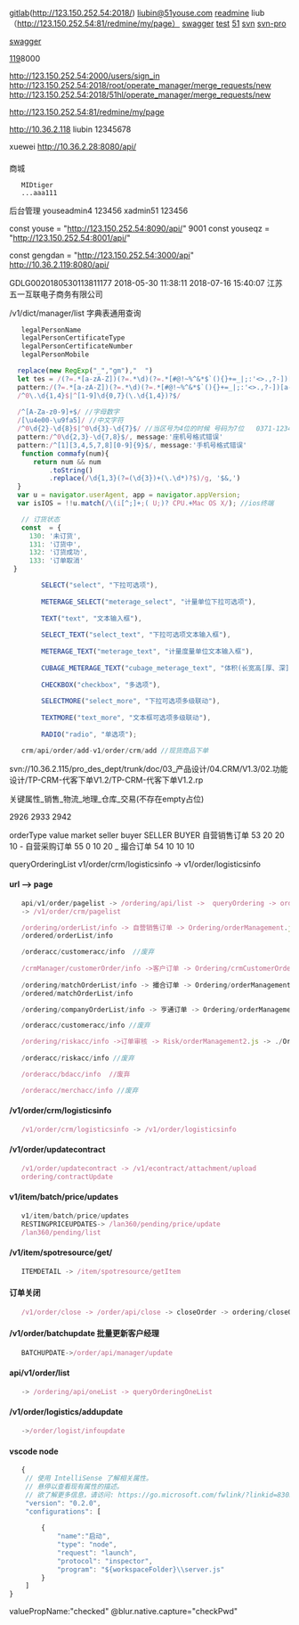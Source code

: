 [gitlab](http://10.36.2.115)(http://123.150.252.54:2018/) liubin@51youse.com
[readmine](http://10.36.2.115:81/redmine/) liub （http://123.150.252.54:81/redmine/my/page）
[swagger](http://10.36.2.114:8888/api/swagger/index.html#!/v1%2Forder/listAll)
[test](http://10.36.2.119:3000/buyerOrderPage)
[51](http://operate.51youse.com/)
[svn](svn://10.36.2.115/fr_dev_dept)
[svn-pro](svn://10.36.2.115/pro_des_dept/)

[swagger](http://10.36.2.115:9081/api/swagger/index.html#/)

[119](http://123.150.252.54:91)8000

http://123.150.252.54:2000/users/sign_in
http://123.150.252.54:2018/root/operate_manager/merge_requests/new
http://123.150.252.54:2018/51hl/operate_manager/merge_requests/new

http://123.150.252.54:81/redmine/my/page

http://10.36.2.118 liubin 12345678 

xuewei 
http://10.36.2.28:8080/api/

#### 
>
商城
```
   MIDtiger
   ...aaa111
```
>
后台管理
youseadmin4           123456
xadmin51              123456


const youse = "http://123.150.252.54:8090/api/" 9001
const youseqz = "http://123.150.252.54:8001/api/"

const gengdan = "http://123.150.252.54:3000/api"
http://10.36.2.119:8080/api/


GDLG0020180530113811177	2018-05-30 11:38:11	2018-07-16 15:40:07	江苏五一互联电子商务有限公司


/v1/dict/manager/list
字典表通用查询

```js
   legalPersonName
   legalPersonCertificateType
   legalPersonCertificateNumber
   legalPersonMobile
```


```js 
  replace(new RegExp("_","gm"),"  ")
  let tes = /(?=.*[a-zA-Z])(?=.*\d)(?=.*[#@!~%^&*$`(){}+=_|;:'<>.,?-])[a-zA-Z\d#@!~%^&*$`(){}+=_|;:'<>.,?-]{8,16}/;
  pattern:/(?=.*[a-zA-Z])(?=.*\d)(?=.*[#@!~%^&*$`(){}+=_|;:'<>.,?-])[a-zA-Z\d#@!~%^&*$`(){}+=_|;:'<>.,?-]{8,16}/,message:'8-16位，必须包含符号、数字和字母'
  /^0\.\d{1,4}$|^[1-9]\d{0,7}(\.\d{1,4})?$/
  
  /^[A-Za-z0-9]+$/ //字母数字
  /[\u4e00-\u9fa5]/ //中文字符
  /^0\d{2}-\d{8}$|^0\d{3}-\d{7}$/ //当区号为4位的时候 号码为7位   0371-1234567，，，，区号为3位的时候 号码为8位   022-12345678
  pattern:/^0\d{2,3}-\d{7,8}$/, message:'座机号格式错误'
  pattern:/^[1][3,4,5,7,8][0-9]{9}$/, message:'手机号格式错误'  
   function commafy(num){
      return num && num
          .toString()
          .replace(/\d{1,3}(?=(\d{3})+(\.\d*)?$)/g, '$&,')
  }
  var u = navigator.userAgent, app = navigator.appVersion;
  var isIOS = !!u.match(/\(i[^;]+;( U;)? CPU.+Mac OS X/); //ios终端
``` 
```js
   // 订货状态
   const  = {
     130: '未订货',
     131: '订货中',
     132: '订货成功',
     133: '订单取消'
 }
```
```js
        SELECT("select", "下拉可选项"),
  
        METERAGE_SELECT("meterage_select", "计量单位下拉可选项"),
        
        TEXT("text", "文本输入框"),
        
        SELECT_TEXT("select_text", "下拉可选项文本输入框"),
        
        METERAGE_TEXT("meterage_text", "计量度量单位文本输入框"),
        
        CUBAGE_METERAGE_TEXT("cubage_meterage_text", "体积(长宽高[厚、深])计量度量单位文本输入框"),
        
        CHECKBOX("checkbox", "多选项"),
        
        SELECTMORE("select_more", "下拉可选项多级联动"),
        
        TEXTMORE("text_more", "文本框可选项多级联动"),
        
        RADIO("radio", "单选项");
```
```js
   crm/api/order/add-v1/order/crm/add //现货商品下单
```

svn://10.36.2.115/pro_des_dept/trunk/doc/03_产品设计/04.CRM/V1.3/02.功能设计/TP-CRM-代客下单V1.2/TP-CRM-代客下单V1.2.rp 

关键属性_销售_物流_地理_仓库_交易(不存在empty占位)

2926 2933 2942

orderType   value  market  seller  buyer  SELLER  BUYER
自营销售订单  53     20      20      10             -
自营采购订单  55     0       10      20     _
撮合订单     54     10      10       10    

queryOrderingList
v1/order/crm/logisticsinfo -> v1/order/logisticsinfo



#### url --> page
```js
   api/v1/order/pagelist -> /ordering/api/list ->  queryOrdering -> ordering/queryOrderingList
   -> /v1/order/crm/pagelist
```
```js
   /ordering/orderList/info -> 自营销售订单 -> Ordering/orderManagement.js -> ./OrderingManagementList
   /ordered/orderList/info

   /orderacc/customeracc/info  //废弃 
   
   /crmManager/customerOrder/info ->客户订单 -> Ordering/crmCustomerOrder.jsx -> ./OrderingManagementList
   
   /ordering/matchOrderList/info -> 撮合订单 -> Ordering/orderManagement1.js -> ./OrderingManagementList
   /ordered/matchOrderList/info

   /ordering/companyOrderList/info -> 亨通订单 -> Ordering/orderManagement2.js -> ./OrderingManagementList

   /orderacc/customeracc/info //废弃

   /ordering/riskacc/info ->订单审核 -> Risk/orderManagement2.js -> ./OrderingManagementList
   
   /orderacc/riskacc/info //废弃

   /orderacc/bdacc/info  //废弃

   /orderacc/merchacc/info //废弃 
```

#### /v1/order/crm/logisticsinfo
```js 
   /v1/order/crm/logisticsinfo -> /v1/order/logisticsinfo
```
#### /v1/order/updatecontract
```js 
   /v1/order/updatecontract -> /v1/econtract/attachment/upload
   ordering/contractUpdate
```
#### v1/item/batch/price/updates
```js
   v1/item/batch/price/updates 
   RESTINGPRICEUPDATES-> /lan360/pending/price/update
   /lan360/pending/list
```
#### /v1/item/spotresource/get/
```js
   ITEMDETAIL -> /item/spotresource/getItem
```
#### 订单关闭
```js
   /v1/order/close -> /order/api/close -> closeOrder -> ordering/closeOrderList ->/OrderCloseModule
```
#### /v1/order/batchupdate 批量更新客户经理
```js
   BATCHUPDATE->/order/api/manager/update
```
#### api/v1/order/list
```js
   -> /ordering/api/oneList -> queryOrderingOneList
```
#### /v1/order/logistics/addupdate
```js
   ->/order/logist/infoupdate
```

#### vscode node
```js
   {
    // 使用 IntelliSense 了解相关属性。 
    // 悬停以查看现有属性的描述。
    // 欲了解更多信息，请访问: https://go.microsoft.com/fwlink/?linkid=830387
    "version": "0.2.0",
    "configurations": [
        
        {
            "name":"启动",
            "type": "node",
            "request": "launch", 
            "protocol": "inspector",
            "program": "${workspaceFolder}\\server.js"
        }
    ]
}
```

valuePropName:"checked"
@blur.native.capture="checkPwd"